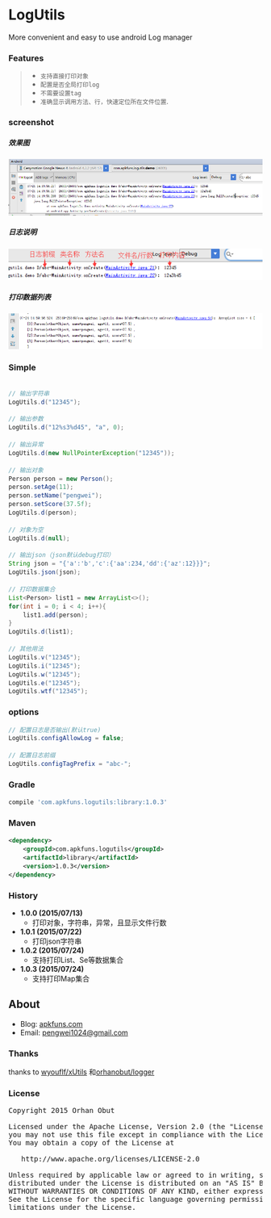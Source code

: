 # LogUtils
More convenient and easy to use android Log manager

### Features
>* ``支持直接打印对象``
>* ``配置是否全局打印log``
>* ``不需要设置tag``
>* ``准确显示调用方法、行，快速定位所在文件位置``.

### screenshot
##### 效果图
![截图](screenshot/screenshot01.png)
##### 日志说明
![截图](screenshot/screenshot02.png)
##### 打印数据列表
![截图](screenshot/screenshot03.png)

### Simple
```java

// 输出字符串
LogUtils.d("12345");

// 输出参数
LogUtils.d("12%s3%d45", "a", 0);

// 输出异常
LogUtils.d(new NullPointerException("12345"));

// 输出对象
Person person = new Person();
person.setAge(11);
person.setName("pengwei");
person.setScore(37.5f);
LogUtils.d(person);

// 对象为空
LogUtils.d(null);

// 输出json（json默认debug打印）
String json = "{'a':'b','c':{'aa':234,'dd':{'az':12}}}";
LogUtils.json(json);

// 打印数据集合
List<Person> list1 = new ArrayList<>();
for(int i = 0; i < 4; i++){
    list1.add(person);
}
LogUtils.d(list1);

// 其他用法
LogUtils.v("12345");
LogUtils.i("12345");
LogUtils.w("12345");
LogUtils.e("12345");
LogUtils.wtf("12345");
```

### options
```java
// 配置日志是否输出(默认true)
LogUtils.configAllowLog = false;

// 配置日志前缀
LogUtils.configTagPrefix = "abc-";
```

### Gradle
```groovy
compile 'com.apkfuns.logutils:library:1.0.3'
```
### Maven
```xml
<dependency>
    <groupId>com.apkfuns.logutils</groupId>
    <artifactId>library</artifactId>
    <version>1.0.3</version>
</dependency>
```

### History
* **1.0.0 (2015/07/13)**
    - 打印对象，字符串，异常，且显示文件行数
* **1.0.1 (2015/07/22)**
    - 打印json字符串
* **1.0.2 (2015/07/24)**
    - 支持打印List、Se等数据集合
* **1.0.3 (2015/07/24)**
    - 支持打印Map集合



## About
* Blog: [apkfuns.com](http://apkfuns.com?from=github)
* Email: [pengwei1024@gmail.com](http://mail.qq.com/cgi-bin/qm_share?t=qm_mailme&email=pengwei1024@gmail.com)

### Thanks
thanks to [wyouflf/xUtils](https://github.com/wyouflf/xUtils) 和[orhanobut/logger](https://github.com/orhanobut/logger)

### License
<pre>
Copyright 2015 Orhan Obut

Licensed under the Apache License, Version 2.0 (the "License");
you may not use this file except in compliance with the License.
You may obtain a copy of the License at

   http://www.apache.org/licenses/LICENSE-2.0

Unless required by applicable law or agreed to in writing, software
distributed under the License is distributed on an "AS IS" BASIS,
WITHOUT WARRANTIES OR CONDITIONS OF ANY KIND, either express or implied.
See the License for the specific language governing permissions and
limitations under the License.
</pre>
